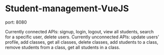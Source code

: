 # Student-management-VueJS

port: 8080

Currently connected APIs: signup, login, logout, view all students, search for a specific user, delete users.
Currently unconnected APIs: update users' profile, add classes, get all classes, delete classes, add students to a class, remove students from a class, get all students in a class.

